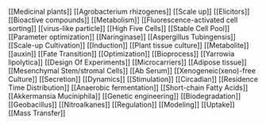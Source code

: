 [[Medicinal plants]]
[[Agrobacterium rhizogenes]]
[[Scale up]]
[[Elicitors]]
[[Bioactive compounds]]
[[Metabolism]]
[[Fluorescence-activated cell sorting]]
[[virus-like particle]]
[[High Five Cells]]
[[Stable Cell Pool]]
[[Parameter optimization]]
[[Naringinase]]
[[Aspergillus Tubingensis]]
[[Scale-up Cultivation]]
[[Induction]]
[[Plant tissue culture]]
[[Metabolite]]
[[auxin]]
[[Fate Transition]]
[[Optimization]]
[[Bioprocess]]
[[Yarrowia lipolytica]]
[[Design Of Experiments]]
[[Microcarriers]]
[[Adipose tissue]]
[[Mesenchymal Stem/stromal Cells]]
[[Ab Serum]]
[[Xenogeneic(xeno)-free Culture]]
[[Secretion]]
[[Dynamics]]
[[Stimulation]]
[[Circadian]]
[[Residence Time Distribution]]
[[Anaerobic fermentation]]
[[Short-chain Fatty Acids]]
[[Akkermansia Muciniphila]]
[[Genetic engineering]]
[[Biodegradation]]
[[Geobacillus]]
[[Nitroalkanes]]
[[Regulation]]
[[Modeling]]
[[Uptake]]
[[Mass Transfer]]
